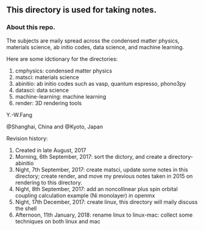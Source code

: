 ## This directory is used for taking notes.

### About this repo.

The subjects are maily spread across the condensed matter physics, materials science, ab initio codes, data science, and machine learning.

Here are some idctionary for the directories:

1. cmphysics: condensed matter physics
2. matsci: materials science
3. abinitio: ab initio codes such as vasp, quantum espresso, phono3py
4. datasci: data science
5. machine-learning: machine learning
6. render: 3D rendering tools


Y.-W.Fang 

@Shanghai, China and @Kyoto, Japan


Revision history:
1. Created in late August, 2017
2. Morning, 6th September, 2017: sort the dictory, and create a directory-abinitio
3. Night, 7th September, 2017: create matsci, update some notes in this directory; create render, and move my previous notes taken in 2015 on rendering to this directory.
4. Night, 8th September, 2017: add an noncollinear plus spin orbital coupling calculation example (Ni monolayer) in openmx
5. Night, 17th December, 2017: create linux, this directory will maily discuss the shell
6. Afternoon, 11th January, 2018: rename linux to linux-mac: collect some techniques on both linux and mac


